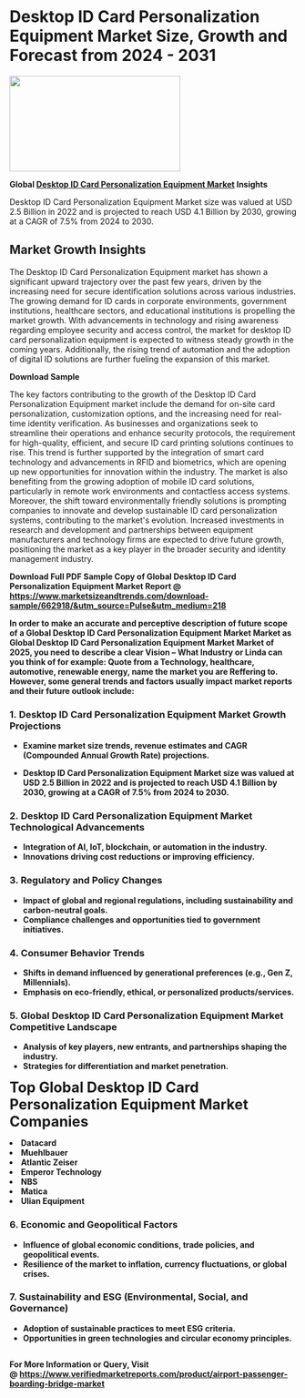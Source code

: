 <H1>Desktop ID Card Personalization Equipment Market Size, Growth and Forecast from 2024 - 2031</H1><img class="aligncenter size-medium wp-image-584254" src="https://thirdeyenews.in/wp-content/uploads/2024/09/Global-Market-Research-300x168.jpeg" alt="" width="300" height="168" /><p><strong>Global&nbsp;<a href="https://www.marketsizeandtrends.com/download-sample/662918/&amp;utm_source=Pulse&amp;utm_medium=218">Desktop ID Card Personalization Equipment Market</a> Insights</strong></p><p>Desktop ID Card Personalization Equipment Market size was valued at USD 2.5 Billion in 2022 and is projected to reach USD 4.1 Billion by 2030, growing at a CAGR of 7.5% from 2024 to 2030.</p><p><h2>Market Growth Insights</h2> <p>The Desktop ID Card Personalization Equipment market has shown a significant upward trajectory over the past few years, driven by the increasing need for secure identification solutions across various industries. The growing demand for ID cards in corporate environments, government institutions, healthcare sectors, and educational institutions is propelling the market growth. With advancements in technology and rising awareness regarding employee security and access control, the market for desktop ID card personalization equipment is expected to witness steady growth in the coming years. Additionally, the rising trend of automation and the adoption of digital ID solutions are further fueling the expansion of this market.</p> <p><strong>Download Sample</strong></p> <p>The key factors contributing to the growth of the Desktop ID Card Personalization Equipment market include the demand for on-site card personalization, customization options, and the increasing need for real-time identity verification. As businesses and organizations seek to streamline their operations and enhance security protocols, the requirement for high-quality, efficient, and secure ID card printing solutions continues to rise. This trend is further supported by the integration of smart card technology and advancements in RFID and biometrics, which are opening up new opportunities for innovation within the industry. The market is also benefiting from the growing adoption of mobile ID card solutions, particularly in remote work environments and contactless access systems. Moreover, the shift toward environmentally friendly solutions is prompting companies to innovate and develop sustainable ID card personalization systems, contributing to the market's evolution. Increased investments in research and development and partnerships between equipment manufacturers and technology firms are expected to drive future growth, positioning the market as a key player in the broader security and identity management industry. <p><strong></p><p><span class=""><strong>Download Full PDF Sample Copy of Global Desktop ID Card Personalization Equipment Market Report</strong> @ <a href="https://www.marketsizeandtrends.com/download-sample/662918/&amp;utm_source=Pulse&amp;utm_medium=218" target="_blank">https://www.marketsizeandtrends.com/download-sample/662918/&amp;utm_source=Pulse&amp;utm_medium=218</a></span></p><p>In order to make an accurate and perceptive description of future scope of a Global&nbsp;Desktop ID Card Personalization Equipment Market Market as Global&nbsp;Desktop ID Card Personalization Equipment Market Market of 2025, you need to describe a clear Vision &ndash; What Industry or Linda can you think of for example: Quote from a Technology, healthcare, automotive, renewable energy, name the market you are Reffering to. However, some general trends and factors usually impact market reports and their future outlook include:</p><h3>1.&nbsp;<strong>Desktop ID Card Personalization Equipment Market Growth Projections</strong></h3><ul><li>Examine market size trends, revenue estimates and CAGR (Compounded Annual Growth Rate) projections.</li><li><p>Desktop ID Card Personalization Equipment Market size was valued at USD 2.5 Billion in 2022 and is projected to reach USD 4.1 Billion by 2030, growing at a CAGR of 7.5% from 2024 to 2030.</p></li></ul><h3>2.&nbsp;<strong>Desktop ID Card Personalization Equipment Market Technological Advancements</strong></h3><ul><li>Integration of AI, IoT, blockchain, or automation in the industry.</li><li>Innovations driving cost reductions or improving efficiency.</li></ul><h3>3.&nbsp;<strong>Regulatory and Policy Changes</strong></h3><ul><li>Impact of global and regional regulations, including sustainability and carbon-neutral goals.</li><li>Compliance challenges and opportunities tied to government initiatives.</li></ul><h3>4.&nbsp;<strong>Consumer Behavior Trends</strong></h3><ul><li>Shifts in demand influenced by generational preferences (e.g., Gen Z, Millennials).</li><li>Emphasis on eco-friendly, ethical, or personalized products/services.</li></ul><h3>5.&nbsp;<strong>Global Desktop ID Card Personalization Equipment Market Competitive Landscape</strong></h3><ul><li>Analysis of key players, new entrants, and partnerships shaping the industry.</li><li>Strategies for differentiation and market penetration.</li></ul><p data-pm-slice="1 1 []"><span style="color: inherit; font-family: inherit; font-size: 25px;">Top Global Desktop ID Card Personalization Equipment Market Companies</span></p><div class="" data-test-id=""><p><li>Datacard</li><li> Muehlbauer</li><li> Atlantic Zeiser</li><li> Emperor Technology</li><li> NBS</li><li> Matica</li><li> Ulian Equipment</li></p></div><h3>6.&nbsp;<strong>Economic and Geopolitical Factors</strong></h3><ul><li>Influence of global economic conditions, trade policies, and geopolitical events.</li><li>Resilience of the market to inflation, currency fluctuations, or global crises.</li></ul><h3>7.&nbsp;<strong>Sustainability and ESG (Environmental, Social, and Governance)</strong></h3><ul><li>Adoption of sustainable practices to meet ESG criteria.</li><li>Opportunities in green technologies and circular economy principles.</li></ul><h2><strong style="font-size: 14px;">For More Information or Query, Visit @&nbsp;</strong><a style="background-color: #ffffff; font-size: 14px;" href="https://www.marketsizeandtrends.com/report/desktop-id-card-personalization-equipment-market/" target="_blank">https://www.verifiedmarketreports.com/product/airport-passenger-boarding-bridge-market</a></h2>
